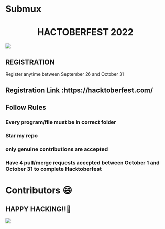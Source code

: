 # Submux
<H1><center><B>HACTOBERFEST 2022</B> </center> </H1>

  

  <img src ='https://github.com/Srishti44-g/HACTOBERFEST-2022/blob/main/Hactoberfest2022.png'>

 <H2>REGISTRATION</h2>

  Register anytime between September 26 and October 31

  <h2>Registration Link :https://hacktoberfest.com/ </h2>

  

  <h2> Follow Rules</h2>

  <h3> Every program/file must be in correct folder</h3>

  <h3> Star my repo </h3>

  <h3> only genuine contributions are accepted</h3> 

  

  <h3>Have 4 pull/merge requests accepted between October 1 and October 31 to complete Hacktoberfest</h3>

  

 # Contributors 😄

 ## HAPPY HACKING!!🥳

 <a href="https://github.com/kunaldhongade/Submux/graphs/contributors">

  <img src="https://contrib.rocks/image?repo=kunaldhongade/Submux" />

</a>
